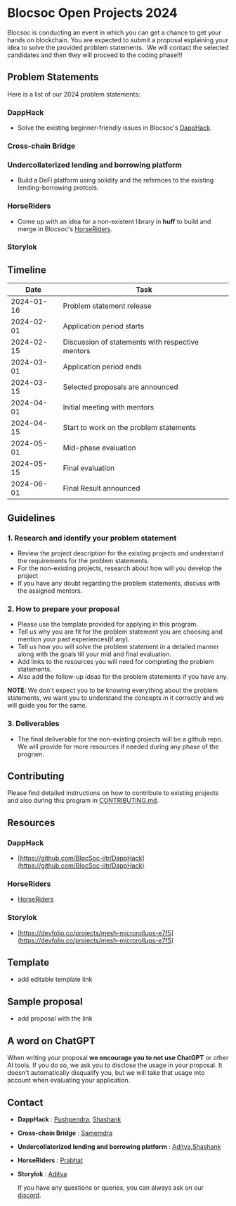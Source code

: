 # Blocsoc Open Projects 2024

Blocsoc is conducting an event in which you can get a chance to get your hands on blockchain.
You are expected to submit a proposal explaining your idea to solve the provided problem statements.
 We will contact the selected candidates and then they will proceed to the coding phase!!!

## Problem Statements

Here is a list of our 2024 problem statements:

### **DappHack**

- Solve the existing beginner-friendly issues in Blocsoc's [DappHack](https://github.com/blocsoc-iitr/DappHack).

### **Cross-chain Bridge**

### **Undercollaterized lending and borrowing platform**

- Build a DeFi platform using solidity and the refernces to the existing lending-borrowing protcols.

### **HorseRiders**

- Come up with an idea for a non-existent library in **huff** to build and merge in Blocsoc's [HorseRiders](https://github.com/blocsoc-iitr/HorseRiders).

### **Storylok**

## Timeline

| Date       | Task                                             |
| ---------- | ------------------------------------------------ |
| 2024-01-16 | Problem statement release                        |
| 2024-02-01 | Application period starts                        |
| 2024-02-15 | Discussion of statements with respective mentors |
| 2024-03-01 | Application period ends                          |
| 2024-03-15 | Selected proposals are announced                 |
| 2024-04-01 | Initial meeting with mentors                     |
| 2024-04-15 | Start to work on the problem statements          |
| 2024-05-01 | Mid-phase evaluation                             |
| 2024-05-15 | Final evaluation                                 |
| 2024-06-01 | Final Result announced                           |

## Guidelines

### 1. Research and identify your problem statement

- Review the project description for the existing projects and understand the requirements for the problem statements.
- For the non-existing projects, research about how will you develop the project
- If you have any doubt regarding the problem statements, discuss with the assigned mentors.

### 2. How to prepare your proposal

- Please use the template provided for applying in this program.
- Tell us why you are fit for the problem statement you are choosing and mention your past experiences(if any).
- Tell us how you will solve the problem statement in a detailed manner along with the goals till your mid and final evaluation.
- Add links to the resources you will need for completing the problem statements.
- Also add the follow-up ideas for the problem statements if you have any.

**NOTE**: We don't expect you to be knowing everything about the problem statements, we want you to understand the concepts in it correctly and we will guide you for the same.

### 3. Deliverables

- The final deliverable for the non-existing projects will be a github repo. We will provide for more resources if needed during any phase of the program.

## Contributing

Please find detailed instructions on how to contribute to existing projects and also during this program in [CONTRIBUTING.md](https://github.com/Blocsoc-iitr/open-projects/blob/main/CONTRIBUTING.md).

## Resources

### DappHack

- [https://github.com/BlocSoc-iitr/DappHack](https://github.com/BlocSoc-iitr/DappHack)

### HorseRiders

- [HorseRiders](https://github.com/BlocSoc-iitr/HorseRiders)

### Storylok

- [https://devfolio.co/projects/mesh-microrollups-e7f5](https://devfolio.co/projects/mesh-microrollups-e7f5)

## Template

- add editable template link

## Sample proposal

- add proposal with the link

## A word on ChatGPT

When writing your proposal **we encourage you to not use ChatGPT** or other AI tools. If you do so, we ask you to disclose the usage in your proposal. It doesn't automatically disqualify you, but we will take that usage into account when evaluating your application.

## Contact

- **DappHack** : [Pushpendra](), [Shashank]()
- **Cross-chain Bridge** : [Samemdra]()
- **Undercollaterized lending and borrowing platform** : [Aditya](),[Shashank]()
- **HorseRiders** : [Prabhat]()
- **Storylok** : [Aditya]()

  If you have any questions or queries, you can always ask on our [discord]().
